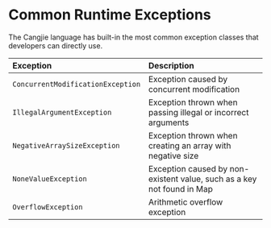 # Common Runtime Exceptions

The Cangjie language has built-in the most common exception classes that developers can directly use.

| Exception                              | Description                                              |
| :------------------------------------- | :------------------------------------------------------ |
| `ConcurrentModificationException`      | Exception caused by concurrent modification             |
| `IllegalArgumentException`             | Exception thrown when passing illegal or incorrect arguments |
| `NegativeArraySizeException`           | Exception thrown when creating an array with negative size |
| `NoneValueException`                   | Exception caused by non-existent value, such as a key not found in Map |
| `OverflowException`                    | Arithmetic overflow exception                           |
